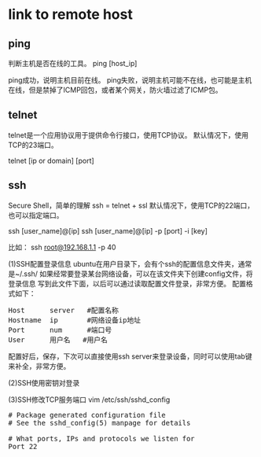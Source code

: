# link to remote host

## ping
判断主机是否在线的工具。
ping [host_ip]

ping成功，说明主机目前在线。
ping失败，说明主机可能不在线，也可能是主机在线，但是禁掉了ICMP回包，或者某个网关，防火墙过滤了ICMP包。


## telnet
telnet是一个应用协议用于提供命令行接口，使用TCP协议。
默认情况下，使用TCP的23端口。

telnet [ip or domain]  [port]

## ssh
Secure Shell，简单的理解 ssh = telnet + ssl
默认情况下，使用TCP的22端口，也可以指定端口。

ssh [user_name]@[ip]
ssh [user_name]@[ip] -p [port] -i [key]

比如：
ssh root@192.168.1.1 -p 40

(1)SSH配置登录信息
ubuntu在用户目录下，会有个ssh的配置信息文件夹，通常是~/.ssh/
如果经常要登录某台网络设备，可以在该文件夹下创建config文件，将登录信息
写到此文件下面，以后可以通过读取配置文件登录，非常方便。
配置格式如下：
<pre>
Host      server   #配置名称
Hostname  ip       #网络设备ip地址
Port      num      #端口号
User	  用户名   #用户名
</pre>
配置好后，保存，下次可以直接使用ssh  server来登录设备，同时可以使用tab键
来补全，非常方便。

(2)SSH使用密钥对登录

(3)SSH修改TCP服务端口
vim /etc/ssh/sshd_config
<pre>
# Package generated configuration file
# See the sshd_config(5) manpage for details

# What ports, IPs and protocols we listen for
Port 22
</pre>
